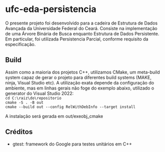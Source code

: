 # ufc-eda-persistencia
O presente projeto foi desenvolvido para a cadeira de Estrutura de Dados Avançada da Universidade Federal do Ceará. Consiste na implementação de uma Árvore Binária de Busca enquanto Estrutura de Dados Persistente. Em particular, foi utilizada Persistencia Parcial, conforme requisito da especificação.

## Build
Assim como a maioria dos projetos C++, utilizamos CMake, um meta-build system capaz de gerar o projeto para diferentes build systems (MAKE, ninja, Visual Studio etc). A utilização exata depende da configuração do ambiente, mas em linhas gerais não foge do exemplo abaixo, utilizado o generator do Visual Studio 2022:  
`cd C:\raiz\do\repositorio`  
`cmake -S . -B out`  
`cmake --build out --config RelWithDebInfo --target install`  
  
A instalação será gerada em out/exeobj_cmake

## Créditos
- gtest: framework do Google para testes unitários em C++
